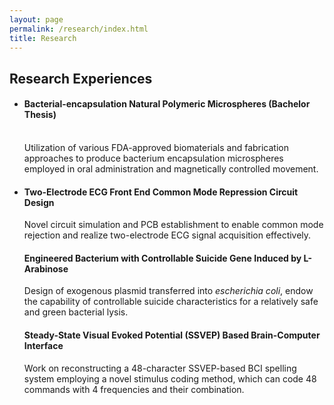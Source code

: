 ```yaml
---
layout: page
permalink: /research/index.html
title: Research
---
```


## Research Experiences

- #### **Bacterial-encapsulation Natural Polymeric Microspheres (Bachelor Thesis)**

  <br>Utilization of various FDA-approved biomaterials and fabrication approaches to produce bacterium encapsulation microspheres employed in oral administration and magnetically controlled movement.
  
  

- #### **Two-Electrode ECG Front End Common Mode Repression Circuit Design**

  Novel circuit simulation and PCB establishment to enable common mode rejection and realize two-electrode ECG signal acquisition effectively.

  

  #### **Engineered Bacterium with Controllable Suicide Gene Induced by L-Arabinose**

  Design of exogenous plasmid transferred into *escherichia coli*, endow the capability of controllable suicide characteristics for a relatively safe and green bacterial lysis.

  

  #### **Steady-State Visual Evoked Potential (SSVEP) Based Brain-Computer Interface**

  Work on reconstructing a 48-character SSVEP-based BCI spelling system employing a novel stimulus coding method, which can code 48 commands with 4 frequencies and their combination. 

  

  

  
